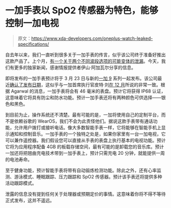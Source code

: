 # 一加手表以 SpO2 传感器为特色，能够控制一加电视

> 原文：<https://www.xda-developers.com/oneplus-watch-leaked-specifications/>

自去年以来，我们一直听到很多关于一加手表的传言，似乎该公司终于准备好推出这款产品了。上个月，[有一个关于两个不同波段选项的可能变体的泄漏](https://www.xda-developers.com/oneplus-watch-patent-leak-watch-straps/)。今天，我们有更多的独家新闻，感谢情报提供者伊山·阿加瓦尔分享的信息。

即将发布的一加手表预计将于 3 月 23 日与新的[一加 9](https://www.xda-developers.com/oneplus-9/) 系列一起发布。该公司最近[确认了发布日期](https://www.xda-developers.com/oneplus-watch-launch-oneplus-9-series/)，这似乎与一加首席执行官皮特·刘[在 12 月](https://www.xda-developers.com/oneplus-watch-coming-early-next-year/)所说的非常一致。根据 Agarwal 的消息，一加手表将会有 46 毫米的表盘。预计它将获得 IP68 认证，这意味着它将具有防尘和防水功能。预计一加手表还将有两种颜色可供选择——银色和黑色。

到目前为止，操作系统还不清楚。最有可能的是，一加将使用自己的定制平台，而不是依赖谷歌的 WearOS，我们不会为此责怪他们。据说这款手表带有通话功能，允许用户拨打或接听电话。像大多数智能手表一样，它将能够在智能手机上显示通知和控制音乐。一加手表的一个独特之处是，如果你家里有一台一加电视，它可以兼作遥控器。我们假设您可以直接从手表的表盘上执行基本的电视功能。预计它将为应用程序配备 4GB 的板载存储空间，最有可能的是卸载您的音乐库。预计一加还将把翘曲充电技术带到一加手表上，预计只需充电 20 分钟，就能提供一周的电池寿命。

至于健身功能，预计智能手表将带有自动锻炼检测功能。除此之外，还有心率监测、游泳模式、睡眠跟踪、压力跟踪和 SpO2 传感器。预计该手表还将提供多种活动跟踪模式。

泄露的信息没有提到任何关于处理器或预期定价的事情。这意味着你将不得不等待正式发布，这并不遥远。